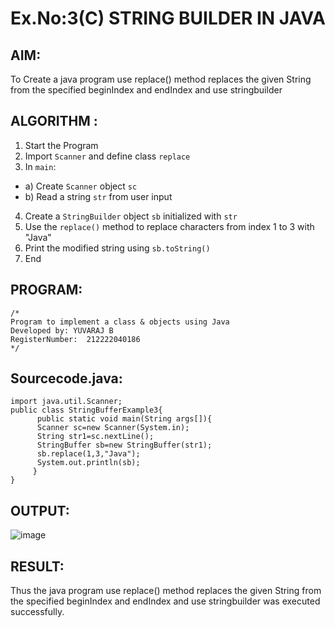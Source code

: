 # Ex.No:3(C) STRING BUILDER IN JAVA

## AIM:

To Create a java program use replace() method replaces the given String from the specified beginIndex and endIndex and use stringbuilder

## ALGORITHM :

1.  Start the Program
2.  Import `Scanner` and define class `replace`
3.  In `main`:

- a) Create `Scanner` object `sc`
- b) Read a string `str` from user input

4. Create a `StringBuilder` object `sb` initialized with `str`
5. Use the `replace()` method to replace characters from index 1 to 3 with "Java"
6. Print the modified string using `sb.toString()`
7. End

## PROGRAM:

```
/*
Program to implement a class & objects using Java
Developed by: YUVARAJ B
RegisterNumber:  212222040186
*/
```

## Sourcecode.java:

```
import java.util.Scanner;
public class StringBufferExample3{
      public static void main(String args[]){
      Scanner sc=new Scanner(System.in);
      String str1=sc.nextLine();
      StringBuffer sb=new StringBuffer(str1);
      sb.replace(1,3,"Java");
      System.out.println(sb);
     }
}
```

## OUTPUT:

![image](https://github.com/user-attachments/assets/236ea5c1-5152-43a3-9032-02b8ae2e1831)

## RESULT:

Thus the java program use replace() method replaces the given String from the specified beginIndex and endIndex and use stringbuilder was executed successfully.
